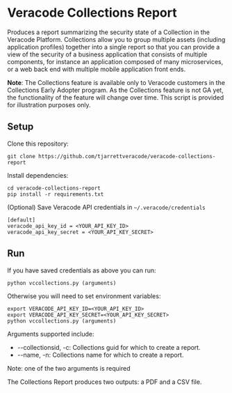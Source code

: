 # Veracode Collections Report

Produces a report summarizing the security state of a Collection in the Veracode Platform. Collections allow you to group multiple assets (including application profiles) together into a single report so that you can provide a view of the security of a business application that consists of multiple components, for instance an application composed of many microservices, or a web back end with multiple mobile application front ends.

**Note**: The Collections feature is available only to Veracode customers in the Collections Early Adopter program. As the Collections feature is not GA yet, the functionality of the feature will change over time. This script is provided for illustration purposes only.

## Setup

Clone this repository:

    git clone https://github.com/tjarrettveracode/veracode-collections-report

Install dependencies:

    cd veracode-collections-report
    pip install -r requirements.txt

(Optional) Save Veracode API credentials in `~/.veracode/credentials`

    [default]
    veracode_api_key_id = <YOUR_API_KEY_ID>
    veracode_api_key_secret = <YOUR_API_KEY_SECRET>

## Run

If you have saved credentials as above you can run:

    python vccollections.py (arguments)

Otherwise you will need to set environment variables:

    export VERACODE_API_KEY_ID=<YOUR_API_KEY_ID>
    export VERACODE_API_KEY_SECRET=<YOUR_API_KEY_SECRET>
    python vccollections.py (arguments)

Arguments supported include:

* --collectionsid, -c:  Collections guid for which to create a report.
* --name, -n:           Collections name for which to create a report.

Note: one of the two arguments is required

The Collections Report produces two outputs: a PDF and a CSV file.
